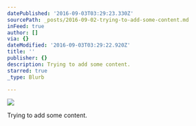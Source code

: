 ```yaml
---
datePublished: '2016-09-03T03:29:23.330Z'
sourcePath: _posts/2016-09-02-trying-to-add-some-content.md
inFeed: true
author: []
via: {}
dateModified: '2016-09-03T03:29:22.920Z'
title: ''
publisher: {}
description: Trying to add some content.
starred: true
_type: Blurb

---
```

![](https://the-grid-user-content.s3-us-west-2.amazonaws.com/3fff09c4-ffb0-4692-9e1a-3c84eeaadbdf.jpg)

Trying to add some content.